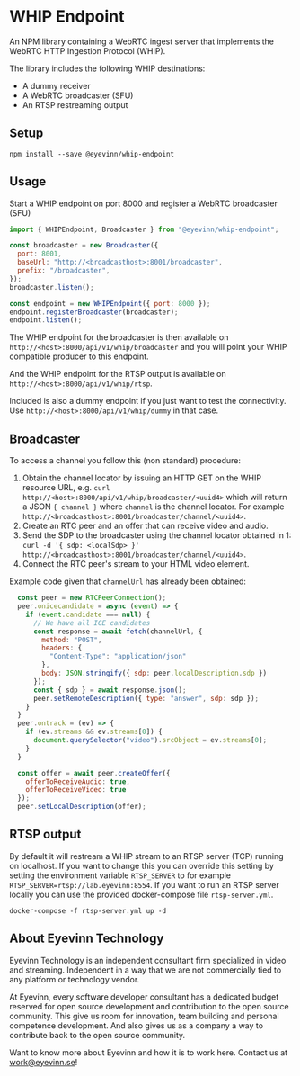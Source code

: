 # WHIP Endpoint

An NPM library containing a WebRTC ingest server that implements the WebRTC HTTP Ingestion Protocol (WHIP). 

The library includes the following WHIP destinations:
- A dummy receiver
- A WebRTC broadcaster (SFU)
- An RTSP restreaming output

## Setup

```
npm install --save @eyevinn/whip-endpoint
```

## Usage

Start a WHIP endpoint on port 8000 and register a WebRTC broadcaster (SFU)

```javascript
import { WHIPEndpoint, Broadcaster } from "@eyevinn/whip-endpoint";

const broadcaster = new Broadcaster({ 
  port: 8001,
  baseUrl: "http://<broadcasthost>:8001/broadcaster",
  prefix: "/broadcaster", 
});
broadcaster.listen();

const endpoint = new WHIPEndpoint({ port: 8000 });
endpoint.registerBroadcaster(broadcaster);
endpoint.listen();
```

The WHIP endpoint for the broadcaster is then available on `http://<host>:8000/api/v1/whip/broadcaster` and you will point your WHIP compatible producer to this endpoint.

And the WHIP endpoint for the RTSP output is available on `http://<host>:8000/api/v1/whip/rtsp`.

Included is also a dummy endpoint if you just want to test the connectivity. Use `http://<host>:8000/api/v1/whip/dummy` in that case.

## Broadcaster

To access a channel you follow this (non standard) procedure:

1. Obtain the channel locator by issuing an HTTP GET on the WHIP resource URL, e.g. `curl http://<host>:8000/api/v1/whip/broadcaster/<uuid4>` which will return a JSON `{ channel }` where `channel` is the channel locator. For example `http://<broadcasthost>:8001/broadcaster/channel/<uuid4>`.
2. Create an RTC peer and an offer that can receive video and audio.
3. Send the SDP to the broadcaster using the channel locator obtained in 1: `curl -d '{ sdp: <localSdp> }' http://<broadcasthost>:8001/broadcaster/channel/<uuid4>`.
4. Connect the RTC peer's stream to your HTML video element.

Example code given that `channelUrl` has already been obtained:

```javascript
  const peer = new RTCPeerConnection();
  peer.onicecandidate = async (event) => {
    if (event.candidate === null) {
      // We have all ICE candidates
      const response = await fetch(channelUrl, {
        method: "POST",
        headers: {
          "Content-Type": "application/json"
        },
        body: JSON.stringify({ sdp: peer.localDescription.sdp })
      });
      const { sdp } = await response.json();
      peer.setRemoteDescription({ type: "answer", sdp: sdp });
    }
  }
  peer.ontrack = (ev) => {
    if (ev.streams && ev.streams[0]) {
      document.querySelector("video").srcObject = ev.streams[0];
    }
  }

  const offer = await peer.createOffer({
    offerToReceiveAudio: true,
    offerToReceiveVideo: true
  });
  peer.setLocalDescription(offer);
```

## RTSP output

By default it will restream a WHIP stream to an RTSP server (TCP) running on localhost. If you want to change this you can override this setting by setting the environment variable `RTSP_SERVER` to for example `RTSP_SERVER=rtsp://lab.eyevinn:8554`. If you want to run an RTSP server locally you can use the provided docker-compose file `rtsp-server.yml`.

```
docker-compose -f rtsp-server.yml up -d
```

## About Eyevinn Technology

Eyevinn Technology is an independent consultant firm specialized in video and streaming. Independent in a way that we are not commercially tied to any platform or technology vendor.

At Eyevinn, every software developer consultant has a dedicated budget reserved for open source development and contribution to the open source community. This give us room for innovation, team building and personal competence development. And also gives us as a company a way to contribute back to the open source community.

Want to know more about Eyevinn and how it is to work here. Contact us at work@eyevinn.se!
